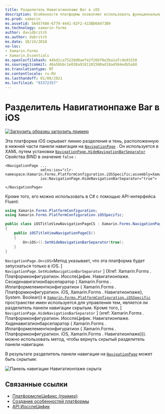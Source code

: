 ```yaml
---
title: Разделитель Навигатионпаже Bar в iOS
description: Особенности платформы позволяют использовать функциональные возможности, доступные только на определенной платформе, без реализации пользовательских модулей подготовки отчетов или эффектов. В этой статье объясняется, как использовать конкретную платформу iOS, которая скрывает разделительную линию и тень, расположенную в нижней части панели навигации в Навигатионпаже.
ms.prod: xamarin
ms.assetid: 5A45748A-6779-4441-82F2-415BD68473B9
ms.technology: xamarin-forms
author: davidbritch
ms.author: dabritch
ms.date: 10/24/2018
no-loc:
- Xamarin.Forms
- Xamarin.Essentials
ms.openlocfilehash: 44bd1ca75220d0aefe2f26bf0e3ba1afcde93150
ms.sourcegitcommit: 40a56bbc1e038a9181101580ad18a4584edb5ab0
ms.translationtype: MT
ms.contentlocale: ru-RU
ms.lasthandoff: 01/08/2021
ms.locfileid: "93372357"
---
```

# <a name="navigationpage-bar-separator-on-ios"></a>Разделитель Навигатионпаже Bar в iOS

[![Загрузить образец](~/media/shared/download.png) загрузить пример](/samples/xamarin/xamarin-forms-samples/userinterface-platformspecifics)

Эта платформа iOS скрывает линию разделения и тень, расположенную в нижней части панели навигации на [`NavigationPage`](xref:Xamarin.Forms.NavigationPage) . Он используется в XAML путем установки [`NavigationPage.HideNavigationBarSeparator`](xref:Xamarin.Forms.PlatformConfiguration.iOSSpecific.NavigationPage.HideNavigationBarSeparatorProperty) Свойства BIND в значение `false` :

```xaml
<NavigationPage ...
                xmlns:ios="clr-namespace:Xamarin.Forms.PlatformConfiguration.iOSSpecific;assembly=Xamarin.Forms.Core"
                ios:NavigationPage.HideNavigationBarSeparator="true">

</NavigationPage>
```

Кроме того, его можно использовать в C# с помощью API-интерфейса Fluent:

```csharp
using Xamarin.Forms.PlatformConfiguration;
using Xamarin.Forms.PlatformConfiguration.iOSSpecific;

public class iOSTitleViewNavigationPageCS : Xamarin.Forms.NavigationPage
{
    public iOSTitleViewNavigationPageCS()
    {
        On<iOS>().SetHideNavigationBarSeparator(true);
    }
}
```

`NavigationPage.On<iOS>`Метод указывает, что эта платформа будет запускаться только в iOS. [ `NavigationPage.SetHideNavigationBarSeparator` ] (Xref: Xamarin.Forms . Платформконфигуратион. ИосспеЦифик. Навигатионпаже. Сесиденавигатионбарсепаратор ( Xamarin.Forms . Иплатформелементконфигуратион { Xamarin.Forms . Платформконфигуратион. iOS, Xamarin.Forms . Навигатионпаже}, System. Boolean)) в [`Xamarin.Forms.PlatformConfiguration.iOSSpecific`](xref:Xamarin.Forms.PlatformConfiguration.iOSSpecific) пространстве имен используется для управления тем, является ли разделитель панели навигации скрытым. Кроме того, [ `NavigationPage.HideNavigationBarSeparator` ] (xref: Xamarin.Forms . Платформконфигуратион. ИосспеЦифик. Навигатионпаже. Хиденавигатионбарсепаратор ( Xamarin.Forms . Иплатформелементконфигуратион { Xamarin.Forms . Платформконфигуратион. iOS, Xamarin.Forms . Навигатионпаже})). можно использовать метод, чтобы вернуть скрытый разделитель панели навигации.

В результате разделитель панели навигации на [`NavigationPage`](xref:Xamarin.Forms.NavigationPage) может быть скрытым:

![Панель навигации Навигатионпаже скрыта](navigation-bar-separator-images/navigationpage-hideseparatorbar.png)

## <a name="related-links"></a>Связанные ссылки

- [ПлатформспеЦификс (пример)](/samples/xamarin/xamarin-forms-samples/userinterface-platformspecifics)
- [Создание особенностей платформы](~/xamarin-forms/platform/platform-specifics/index.md#creating-platform-specifics)
- [API ИосспеЦифик](xref:Xamarin.Forms.PlatformConfiguration.iOSSpecific)